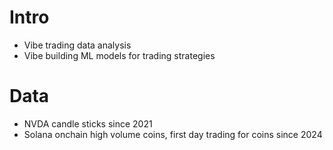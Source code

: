 # Intro

- Vibe trading data analysis
- Vibe building ML models for trading strategies

# Data

- NVDA candle sticks since 2021
- Solana onchain high volume coins, first day trading for coins since 2024